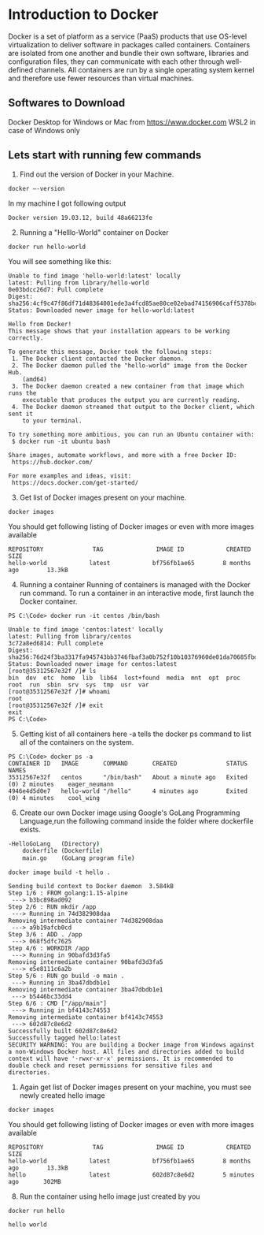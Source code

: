 # Introduction to Docker

Docker is a set of platform as a service (PaaS) products that use OS-level virtualization to deliver software in packages called containers.
Containers are isolated from one another and bundle their own software, libraries and configuration files, they can communicate with each other through well-defined channels.
All containers are run by a single operating system kernel and therefore use fewer resources than virtual machines.

## Softwares to Download

Docker Desktop for Windows or Mac from <https://www.docker.com>
WSL2 in case of Windows only

## Lets start with running few commands

1. Find out the version of Docker in your Machine.

``` cmd/docker
docker –-version
```

In my machine I got following output

``` text
Docker version 19.03.12, build 48a66213fe
```

2. Running a "Helllo-World" container on Docker

``` cmd/docker
docker run hello-world
```

You will see something like this:
``` text
Unable to find image 'hello-world:latest' locally
latest: Pulling from library/hello-world
0e03bdcc26d7: Pull complete
Digest: sha256:4cf9c47f86df71d48364001ede3a4fcd85ae80ce02ebad74156906caff5378bc
Status: Downloaded newer image for hello-world:latest

Hello from Docker!
This message shows that your installation appears to be working correctly.

To generate this message, Docker took the following steps:
 1. The Docker client contacted the Docker daemon.
 2. The Docker daemon pulled the "hello-world" image from the Docker Hub.
    (amd64)
 3. The Docker daemon created a new container from that image which runs the
    executable that produces the output you are currently reading.
 4. The Docker daemon streamed that output to the Docker client, which sent it
    to your terminal.

To try something more ambitious, you can run an Ubuntu container with:
 $ docker run -it ubuntu bash

Share images, automate workflows, and more with a free Docker ID:
 https://hub.docker.com/

For more examples and ideas, visit:
 https://docs.docker.com/get-started/
```

3. Get list of Docker images present on your machine.
   
```cmd/docker
docker images
```
You should get following listing of Docker images or even with more images available
``` cmd/docker
REPOSITORY              TAG               IMAGE ID            CREATED             SIZE
hello-world            latest            bf756fb1ae65        8 months ago        13.3kB
```
4. Running a container 
Running of containers is managed with the Docker run command. To run a container in an interactive mode, first launch the Docker container.
``` cmd/docker
PS C:\Code> docker run -it centos /bin/bash

Unable to find image 'centos:latest' locally
latest: Pulling from library/centos
3c72a8ed6814: Pull complete
Digest: sha256:76d24f3ba3317fa945743bb3746fbaf3a0b752f10b10376960de01da70685fbd
Status: Downloaded newer image for centos:latest
[root@35312567e32f /]# ls
bin  dev  etc  home  lib  lib64  lost+found  media  mnt  opt  proc  root  run  sbin  srv  sys  tmp  usr  var
[root@35312567e32f /]# whoami
root
[root@35312567e32f /]# exit
exit
PS C:\Code>
```

5. Getting kist of all containers
here -a tells the docker ps command to list all of the containers on the system.

``` cmd/docker
PS C:\Code> docker ps -a
CONTAINER ID   IMAGE       COMMAND       CREATED              STATUS                  NAMES
35312567e32f   centos      "/bin/bash"   About a minute ago   Exited (0) 2 minutes    eager_neumann
4946e4d5d0e7   hello-world "/hello"      4 minutes ago        Exited (0) 4 minutes    cool_wing
```

6. Create our own Docker image using Google's GoLang Programming Language,run the following command inside the folder where dockerfile exists.

``` cmd
-HelloGoLang   (Directory)
    dockerfile (Dockerfile)
    main.go    (GoLang program file)
```

``` cmd/docker
docker image build -t hello .

Sending build context to Docker daemon  3.584kB
Step 1/6 : FROM golang:1.15-alpine
 ---> b3bc898ad092
Step 2/6 : RUN mkdir /app
 ---> Running in 74d382908daa
Removing intermediate container 74d382908daa
 ---> a9b19afcb0cd
Step 3/6 : ADD . /app
 ---> 068f5dfc7625
Step 4/6 : WORKDIR /app
 ---> Running in 90bafd3d3fa5
Removing intermediate container 90bafd3d3fa5
 ---> e5e8111c6a2b
Step 5/6 : RUN go build -o main .
 ---> Running in 3ba47dbdb1e1
Removing intermediate container 3ba47dbdb1e1
 ---> b5446bc33dd4
Step 6/6 : CMD ["/app/main"]
 ---> Running in bf4143c74553
Removing intermediate container bf4143c74553
 ---> 602d87c8e6d2
Successfully built 602d87c8e6d2
Successfully tagged hello:latest
SECURITY WARNING: You are building a Docker image from Windows against a non-Windows Docker host. All files and directories added to build context will have '-rwxr-xr-x' permissions. It is recommended to double check and reset permissions for sensitive files and directories.
```

1. Again get list of Docker images present on your machine, you must see newly created hello image
   
```cmd/docker
docker images
```
You should get following listing of Docker images or even with more images available
``` cmd/docker
REPOSITORY              TAG               IMAGE ID            CREATED             SIZE
hello-world            latest            bf756fb1ae65        8 months ago        13.3kB
hello                  latest            602d87c8e6d2        5 minutes ago       302MB
```

8. Run the container using hello image just created by you
``` cmd/docker
docker run hello

hello world
```

